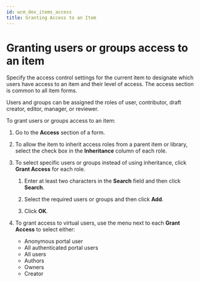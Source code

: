 ```yaml
---
id: wcm_dev_items_access
title: Granting Access to an Item
---
```


# Granting users or groups access to an item


Specify the access control settings for the current item to designate which users have access to an item and their level of access. The access section is common to all item forms.

Users and groups can be assigned the roles of user, contributor, draft creator, editor, manager, or reviewer.

To grant users or groups access to an item:

1.  Go to the **Access** section of a form.

2.  To allow the item to inherit access roles from a parent item or library, select the check box in the **Inheritance** column of each role.

3.  To select specific users or groups instead of using inheritance, click **Grant Access** for each role.

    1.  Enter at least two characters in the **Search** field and then click **Search**.

    2.  Select the required users or groups and then click **Add**.

    3.  Click **OK**.

4.  To grant access to virtual users, use the menu next to each **Grant Access** to select either:

    -   Anonymous portal user
    -   All authenticated portal users
    -   All users
    -   Authors
    -   Owners
    -   Creator


